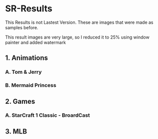 # SR-Results
This Results is not Lastest Version. These are images that were made as samples before.

This result images are very large, so I reduced it to 25% using window painter and added watermark

## 1. Animations
###   A. Tom & Jerry

###   B. Mermaid Princess


## 2. Games
###   A. StarCraft 1 Classic - BroardCast  


## 3. MLB
###




